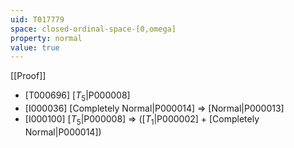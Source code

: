 ```yaml
---
uid: T017779
space: closed-ordinal-space-[0,omega]
property: normal
value: true
---
```

[[Proof]]

* [T000696] [$T_5$|P000008]
* [I000036] [Completely Normal|P000014] => [Normal|P000013]
* [I000100] [$T_5$|P000008] => ([$T_1$|P000002] + [Completely Normal|P000014])

